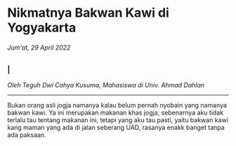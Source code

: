 # Nikmatnya Bakwan Kawi di Yogyakarta
###### Jum'at, 29 April 2022
### |
_Oleh Teguh Dwi Cahya Kusuma, Mahasiswa di Univ. Ahmad Dahlan_

---

Bukan orang asli jogja namanya kalau belum pernah nyobain yang namanya bakwan kawi. Ya ini merupakan makanan khas jogja, sebenarnya aku tidak terlalu tau tentang makanan ini, tetapi yang aku tau pasti, yaitu bakwan kawi kang maman yang ada di jalan seberang UAD, rasanya enakk banget tanpa ada paksaan.
